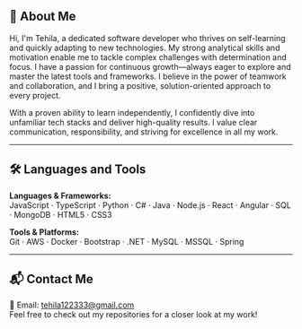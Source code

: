 ## 🌟 About Me

Hi, I'm Tehila, a dedicated software developer who thrives on self-learning and quickly adapting to new technologies. My strong analytical skills and motivation enable me to tackle complex challenges with determination and focus. I have a passion for continuous growth—always eager to explore and master the latest tools and frameworks. I believe in the power of teamwork and collaboration, and I bring a positive, solution-oriented approach to every project.

With a proven ability to learn independently, I confidently dive into unfamiliar tech stacks and deliver high-quality results. I value clear communication, responsibility, and striving for excellence in all my work.

---


## 🛠️ Languages and Tools

**Languages & Frameworks:**  
JavaScript · TypeScript · Python · C# · Java · Node.js · React · Angular · SQL · MongoDB · HTML5 · CSS3

**Tools & Platforms:**  
Git · AWS · Docker · Bootstrap · .NET · MySQL · MSSQL · Spring

---

## 📬 Contact Me

📧 Email: tehila122333@gmail.com  
Feel free to check out my repositories for a closer look at my work!
